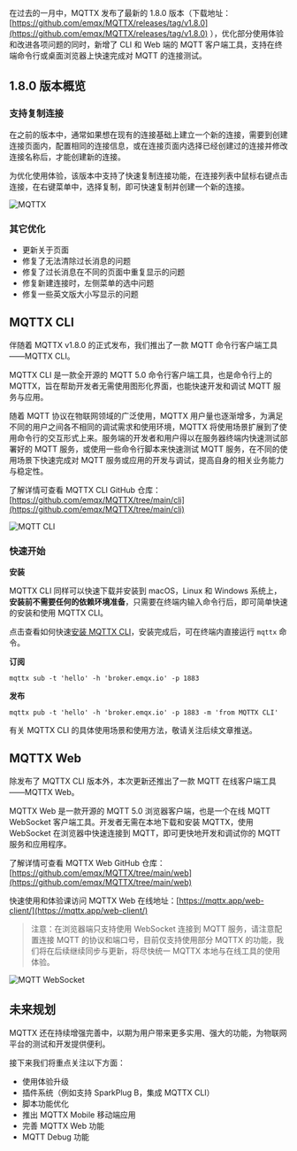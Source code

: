 在过去的一月中，MQTTX 发布了最新的 1.8.0 版本（下载地址：[https://github.com/emqx/MQTTX/releases/tag/v1.8.0](https://github.com/emqx/MQTTX/releases/tag/v1.8.0) ），优化部分使用体验和改进各项问题的同时，新增了 CLI 和 Web 端的 MQTT 客户端工具，支持在终端命令行或桌面浏览器上快速完成对 MQTT 的连接测试。

## 1.8.0 版本概览

### 支持复制连接

在之前的版本中，通常如果想在现有的连接基础上建立一个新的连接，需要到创建连接页面内，配置相同的连接信息，或在连接页面内选择已经创建过的连接并修改连接名称后，才能创建新的连接。

为优化使用体验，该版本中支持了快速复制连接功能，在连接列表中鼠标右键点击连接，在右键菜单中，选择复制，即可快速复制并创建一个新的连接。

![MQTTX](https://assets.emqx.com/images/6a6b44461629b93eca37285480cd38a2.png)

### 其它优化

- 更新关于页面
- 修复了无法清除过长消息的问题
- 修复了过长消息在不同的页面中重复显示的问题
- 修复新建连接时，左侧菜单的选中问题
- 修复一些英文版大小写显示的问题

## MQTTX CLI

伴随着 MQTTX v1.8.0 的正式发布，我们推出了一款 MQTT 命令行客户端工具——MQTTX CLI。

MQTTX CLI 是一款全开源的 MQTT 5.0 命令行客户端工具，也是命令行上的 MQTTX，旨在帮助开发者无需使用图形化界面，也能快速开发和调试 MQTT 服务与应用。

随着 MQTT 协议在物联网领域的广泛使用，MQTTX 用户量也逐渐增多，为满足不同的用户之间各不相同的调试需求和使用环境，MQTTX 将使用场景扩展到了使用命令行的交互形式上来。服务端的开发者和用户得以在服务器终端内快速测试部署好的 MQTT 服务，或使用一些命令行脚本来快速测试 MQTT 服务，在不同的使用场景下快速完成对 MQTT 服务或应用的开发与调试，提高自身的相关业务能力与稳定性。

了解详情可查看 MQTTX CLI GitHub 仓库：[https://github.com/emqx/MQTTX/tree/main/cli](https://github.com/emqx/MQTTX/tree/main/cli) 

![MQTT CLI](https://assets.emqx.com/images/807209f2aa2d04ef17cca61bd56a475f.png)

### 快速开始

**安装**

MQTTX CLI 同样可以快速下载并安装到 macOS，Linux 和 Windows 系统上，**安装前不需要任何的依赖环境准备**，只需要在终端内输入命令行后，即可简单快速的安装和使用 MQTTX CLI。

点击查看如何快速[安装 MQTTX CLI](https://github.com/emqx/MQTTX/blob/main/cli/README-CN.md#安装)，安装完成后，可在终端内直接运行 `mqttx` 命令。

**订阅**

```
mqttx sub -t 'hello' -h 'broker.emqx.io' -p 1883
```

**发布**

```
mqttx pub -t 'hello' -h 'broker.emqx.io' -p 1883 -m 'from MQTTX CLI'
```

有关 MQTTX CLI 的具体使用场景和使用方法，敬请关注后续文章推送。

## MQTTX Web

除发布了 MQTTX CLI 版本外，本次更新还推出了一款 MQTT 在线客户端工具——MQTTX Web。

MQTTX Web 是一款开源的 MQTT 5.0 浏览器客户端，也是一个在线 MQTT WebSocket 客户端工具。开发者无需在本地下载和安装 MQTTX，使用 WebSocket 在浏览器中快速连接到 MQTT，即可更快地开发和调试你的 MQTT 服务和应用程序。

了解详情可查看 MQTTX Web GitHub 仓库：[https://github.com/emqx/MQTTX/tree/main/web](https://github.com/emqx/MQTTX/tree/main/web) 

快速使用和体验课访问 MQTTX Web 在线地址：[https://mqttx.app/web-client/](https://mqttx.app/web-client/) 

> 注意：在浏览器端只支持使用 WebSocket 连接到 MQTT 服务，请注意配置连接 MQTT 的协议和端口号，目前仅支持使用部分 MQTTX 的功能，我们将在后续继续同步与更新，将尽快统一 MQTTX 本地与在线工具的使用体验。

![MQTT WebSocket](https://assets.emqx.com/images/cd9cdd01ffe502a4a251c3eb6aa68e88.png)

## 未来规划

MQTTX 还在持续增强完善中，以期为用户带来更多实用、强大的功能，为物联网平台的测试和开发提供便利。

接下来我们将重点关注以下方面：

- 使用体验升级
- 插件系统（例如支持 SparkPlug B，集成 MQTTX CLI）
- 脚本功能优化
- 推出 MQTTX Mobile 移动端应用
- 完善 MQTTX Web 功能
- MQTT Debug 功能
